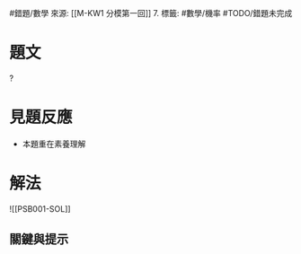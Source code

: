 #錯題/數學
來源: [[M-KW1 分模第一回]] 7.
標籤: #數學/機率 #TODO/錯題未完成 

# 題文

?
# 見題反應
- 本題重在素養理解

# 解法
![[PSB001-SOL]]

## 關鍵與提示